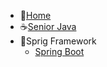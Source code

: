 
- 🏡[Home](/README.md)
- ☕[Senior Java](/Senior_Java/)
- 🍃Sprig Framework
    - [Spring Boot](/Spring_Boot/)




